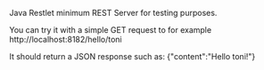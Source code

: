 Java Restlet minimum REST Server for testing purposes.

You can try it with a simple GET request to for example http://localhost:8182/hello/toni

It should return a JSON response such as: {"content":"Hello toni!"}
